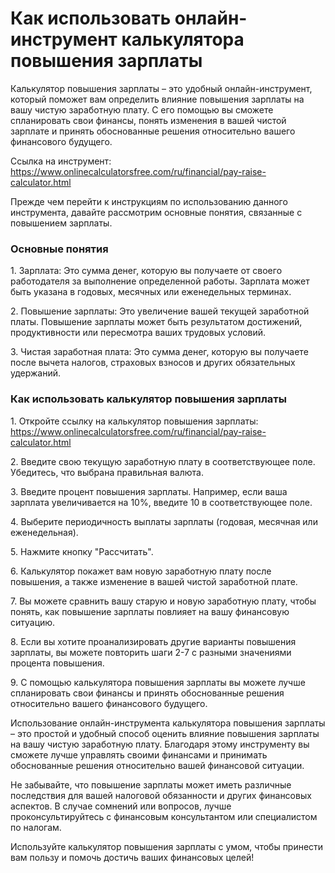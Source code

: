 Как использовать онлайн-инструмент калькулятора повышения зарплаты
==================================================================

Калькулятор повышения зарплаты – это удобный онлайн-инструмент, который поможет вам определить влияние повышения зарплаты на вашу чистую заработную плату. С его помощью вы сможете спланировать свои финансы, понять изменения в вашей чистой зарплате и принять обоснованные решения относительно вашего финансового будущего.

Ссылка на инструмент: <https://www.onlinecalculatorsfree.com/ru/financial/pay-raise-calculator.html>

Прежде чем перейти к инструкциям по использованию данного инструмента, давайте рассмотрим основные понятия, связанные с повышением зарплаты.

### Основные понятия

1\. Зарплата: Это сумма денег, которую вы получаете от своего работодателя за выполнение определенной работы. Зарплата может быть указана в годовых, месячных или еженедельных терминах.

2\. Повышение зарплаты: Это увеличение вашей текущей заработной платы. Повышение зарплаты может быть результатом достижений, продуктивности или пересмотра ваших трудовых условий.

3\. Чистая заработная плата: Это сумма денег, которую вы получаете после вычета налогов, страховых взносов и других обязательных удержаний.

### Как использовать калькулятор повышения зарплаты

1\. Откройте ссылку на калькулятор повышения зарплаты: <https://www.onlinecalculatorsfree.com/ru/financial/pay-raise-calculator.html>

2\. Введите свою текущую заработную плату в соответствующее поле. Убедитесь, что выбрана правильная валюта.

3\. Введите процент повышения зарплаты. Например, если ваша зарплата увеличивается на 10%, введите 10 в соответствующее поле.

4\. Выберите периодичность выплаты зарплаты (годовая, месячная или еженедельная).

5\. Нажмите кнопку "Рассчитать".

6\. Калькулятор покажет вам новую заработную плату после повышения, а также изменение в вашей чистой заработной плате.

7\. Вы можете сравнить вашу старую и новую заработную плату, чтобы понять, как повышение зарплаты повлияет на вашу финансовую ситуацию.

8\. Если вы хотите проанализировать другие варианты повышения зарплаты, вы можете повторить шаги 2-7 с разными значениями процента повышения.

9\. С помощью калькулятора повышения зарплаты вы можете лучше спланировать свои финансы и принять обоснованные решения относительно вашего финансового будущего.

Использование онлайн-инструмента калькулятора повышения зарплаты – это простой и удобный способ оценить влияние повышения зарплаты на вашу чистую заработную плату. Благодаря этому инструменту вы сможете лучше управлять своими финансами и принимать обоснованные решения относительно вашей финансовой ситуации.

Не забывайте, что повышение зарплаты может иметь различные последствия для вашей налоговой обязанности и других финансовых аспектов. В случае сомнений или вопросов, лучше проконсультируйтесь с финансовым консультантом или специалистом по налогам.

Используйте калькулятор повышения зарплаты с умом, чтобы принести вам пользу и помочь достичь ваших финансовых целей!